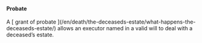 ####  Probate

A [ grant of probate ](/en/death/the-deceaseds-estate/what-happens-the-
deceaseds-estate/) allows an executor named in a valid will to deal with a
deceased’s estate.
